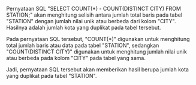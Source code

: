 Pernyataan SQL "SELECT COUNT(*) - COUNT(DISTINCT CITY) FROM STATION;" akan menghitung selisih antara jumlah total baris pada tabel "STATION" dengan jumlah nilai unik atau berbeda dari kolom "CITY". Hasilnya adalah jumlah kota yang duplikat pada tabel tersebut.

Pada pernyataan SQL tersebut, "COUNT(*)" digunakan untuk menghitung total jumlah baris atau data pada tabel "STATION", sedangkan "COUNT(DISTINCT CITY)" digunakan untuk menghitung jumlah nilai unik atau berbeda pada kolom "CITY" pada tabel yang sama.

Jadi, pernyataan SQL tersebut akan memberikan hasil berupa jumlah kota yang duplikat pada tabel "STATION".
